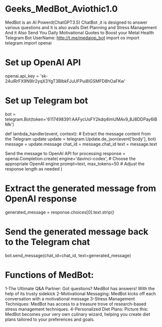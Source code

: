 # Geeks_MedBot_Aviothic1.0
MedBot is an AI Powerd(ChatGPT3.5) ChatBot ,it is designed to answer various questions and it is also avails Diet Planning and Stress Management And it Also Send You Daily Motivational Quotes to Boost your Metal Health
Telegram Bot UserName:   http://t.me/medaiop_bot
import os
import telegram
import openai

# Set up OpenAI API
openai.api_key = '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'

# Set up Telegram bot
bot = telegram.Bot(token='6117498391:AAFycUsFY2kdq4ImUMAv9_8J8DDPay6iBMk')

def lambda_handler(event, context):
    # Extract the message content from the Telegram update
    update = telegram.Update.de_json(event['body'], bot)
    message = update.message
    chat_id = message.chat_id
    text = message.text

   Send the message to OpenAI API for processing
    response = openai.Completion.create(
        engine='davinci-codex',  # Choose the appropriate OpenAI engine
        prompt=text,
        max_tokens=50  # Adjust the response length as needed
    )

   # Extract the generated message from OpenAI response
   generated_message = response.choices[0].text.strip()

   # Send the generated message back to the Telegram chat
   bot.send_message(chat_id=chat_id, text=generated_message)
    
# Functions of MedBot:
1-The Ultimate Q&A Partner: Got questions? MedBot has answers! With the help of its trusty sidekick
2-Motivational Messaging: MedBot kicks off each conversation with a motivational message
3-Stress Management Techniques: MedBot has access to a treasure trove of research-based stress management techniques.
4-Personalized Diet Plans: Picture this: MedBot becomes your very own culinary wizard, helping you create diet plans tailored to your preferences and goals.

